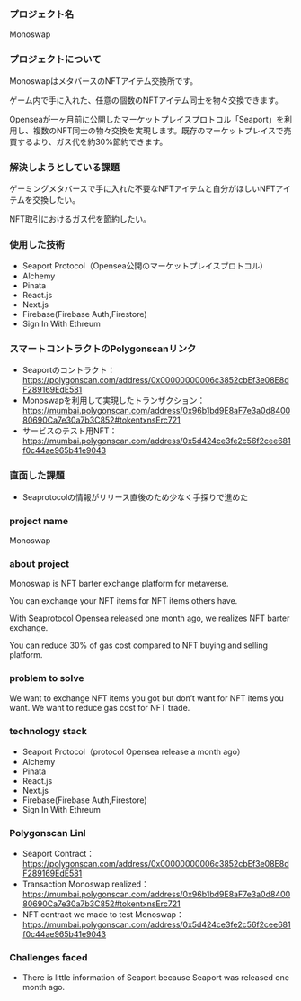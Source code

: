 ### プロジェクト名
Monoswap

### プロジェクトについて

MonoswapはメタバースのNFTアイテム交換所です。

ゲーム内で手に入れた、任意の個数のNFTアイテム同士を物々交換できます。

Openseaが一ヶ月前に公開したマーケットプレイスプロトコル「Seaport」を利用し、複数のNFT同士の物々交換を実現します。既存のマーケットプレイスで売買するより、ガス代を約30%節約できます。


### 解決しようとしている課題

ゲーミングメタバースで手に入れた不要なNFTアイテムと自分がほしいNFTアイテムを交換したい。

NFT取引におけるガス代を節約したい。


### 使用した技術
- Seaport Protocol（Opensea公開のマーケットプレイスプロトコル）
- Alchemy
- Pinata
- React.js
- Next.js
- Firebase(Firebase Auth,Firestore)
- Sign In With Ethreum


### スマートコントラクトのPolygonscanリンク
- Seaportのコントラクト：https://polygonscan.com/address/0x00000000006c3852cbEf3e08E8dF289169EdE581
- Monoswapを利用して実現したトランザクション：https://mumbai.polygonscan.com/address/0x96b1bd9E8aF7e3a0d840080690Ca7e30a7b3C852#tokentxnsErc721
- サービスのテスト用NFT：https://mumbai.polygonscan.com/address/0x5d424ce3fe2c56f2cee681f0c44ae965b41e9043


### 直面した課題
- Seaprotocolの情報がリリース直後のため少なく手探りで進めた




### project name
Monoswap


### about project
Monoswap is NFT barter exchange platform for metaverse.

You can exchange your NFT items for NFT items others have.

With Seaprotocol Opensea released one month ago, we realizes NFT barter exchange.

You can reduce 30% of gas cost  compared to NFT buying and selling platform.


### problem to solve

We want to exchange NFT items you got but don’t want for NFT items you want.
We want to reduce gas cost for NFT trade. 
  

### technology  stack
- Seaport Protocol（protocol Opensea release a month ago）
- Alchemy
- Pinata
- React.js
- Next.js
- Firebase(Firebase Auth,Firestore)
- Sign In With Ethreum


### Polygonscan Linl
- Seaport Contract：https://polygonscan.com/address/0x00000000006c3852cbEf3e08E8dF289169EdE581
- Transaction Monoswap realized：https://mumbai.polygonscan.com/address/0x96b1bd9E8aF7e3a0d840080690Ca7e30a7b3C852#tokentxnsErc721
- NFT contract we made to test Monoswap：https://mumbai.polygonscan.com/address/0x5d424ce3fe2c56f2cee681f0c44ae965b41e9043


### Challenges faced
- There is little information of Seaport because Seaport was released one month ago.

